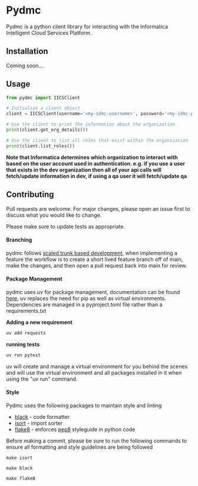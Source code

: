 # Pydmc

Pydmc is a python client library for interacting with the Informatica Intelligent Cloud Services Platform.

## Installation

Coming soon....

## Usage

```python
from pydmc import IICSClient

# Initialize a client object
client = IICSClient(username='<my-idmc-username>', password='<my-idmc-password>')

# Use the client to print the information about the organization
print(client.get_org_details())

# Use the client to list all roles that exist within the organization
print(client.list_roles())
```

**Note that Informatica determines which organization to interact with based on the user account used in authentication.  e.g. if you use a user that exists in the dev organization then all of your api calls will fetch/update information in dev, if using a qa user it will fetch/update qa**

## Contributing

Pull requests are welcome. For major changes, please open an issue first
to discuss what you would like to change.

Please make sure to update tests as appropriate.

#### Branching

pydmc follows [scaled trunk based development](https://trunkbaseddevelopment.com/), when implementing a feature the workflow is to create a short lived feature branch off of main, make the changes, and then open a pull request back into main for review.

#### Package Management

pydmc uses uv for package management, documentation can be found [here](https://docs.astral.sh/uv/), uv replaces the need for pip as well as virtual environments.  Dependencies are managed in a pyproject.toml file rather than a requirements.txt

**Adding a new requirement**
```bash
uv add requests
```

**running tests**
```bash
uv run pytest
```

uv will create and manage a virtual environment for you behind the scenes and will use the virtual environment and all packages installed in it when using the "uv run" command.

#### Style

Pydmc uses the following packages to maintain style and linting

* [black](https://github.com/psf/black) - code formatter
* [isort](https://pycqa.github.io/isort/) - import sorter
* [flake8](https://flake8.pycqa.org/en/latest/) - enforces [pep8](https://peps.python.org/pep-0008/) styleguide in python code

Before making a commit, please be sure to run the following commands to ensure all formatting and style guidelines are being followed

```
make isort
```

```
make black
```

```
make flake8
```
